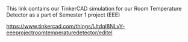 
This link contains our TinkerCAD simulation for our Room Temperature Detector as a part of Semester 1 project (EEE)



https://www.tinkercad.com/things/lJtdqI8NLvY-eeeprojectroomtemperaturedetector/editel
